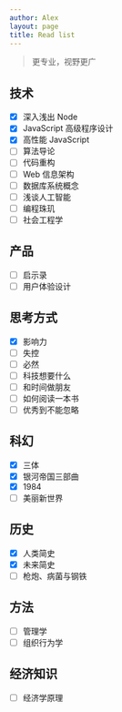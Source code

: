 ```yaml
---
author: Alex
layout: page
title: Read list
---
```


> 更专业，视野更广

## 技术

- [x] 深入浅出 Node
- [x] JavaScript 高级程序设计
- [x] 高性能 JavaScript
- [ ] 算法导论
- [ ] 代码重构
- [ ] Web 信息架构
- [ ] 数据库系统概念
- [ ] 浅谈人工智能
- [ ] 编程珠玑
- [ ] 社会工程学

## 产品

- [ ] 启示录
- [ ] 用户体验设计

## 思考方式

- [x] 影响力
- [ ] 失控
- [ ] 必然
- [ ] 科技想要什么
- [ ] 和时间做朋友
- [ ] 如何阅读一本书
- [ ] 优秀到不能忽略

## 科幻

- [x] 三体
- [x] 银河帝国三部曲
- [x] 1984
- [ ] 美丽新世界

## 历史

- [x] 人类简史
- [x] 未来简史
- [ ] 枪炮、病菌与钢铁

## 方法

- [ ] 管理学
- [ ] 组织行为学

## 经济知识

- [ ] 经济学原理
